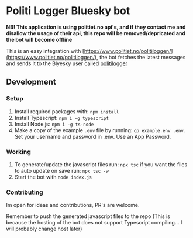 # Politi Logger Bluesky bot

**NB! This application is using politiet.no api's, and if they contact me and disallow the usage of their api, this repo will be removed/depricated and the bot will become offline**

This is an easy integration with [https://www.politiet.no/politiloggen/](https://www.politiet.no/politiloggen/), the bot fetches the latest messages and sends it to the Blyesky user called [politilogger](https://bsky.app/profile/politilogger.bsky.social)

## Development

### Setup

1. Install required packages with: `npm install`
2. Install Typescript: `npm i -g typescript`
3. Install Node.js: `npm i -g ts-node`
4. Make a copy of the example `.env` file by running: `cp example.env .env`. Set your username and password in .env. Use an App Password.

### Working

1. To generate/update the javascript files run: `npx tsc` if you want the files to auto update on save run: `npx tsc -w`
2. Start the bot with `node index.js`

### Contributing

Im open for ideas and contributions, PR's are welcome.

Remember to push the generated javascript files to the repo (This is because the hosting of the bot does not support Typescript compiling... I will probably change host later)
